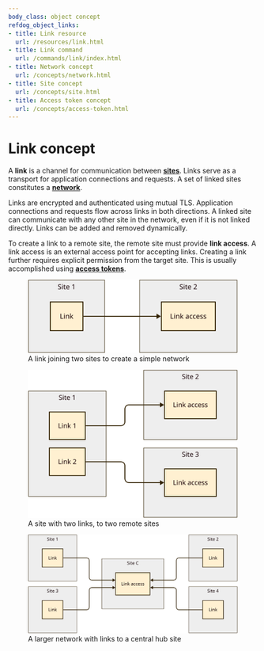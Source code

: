 ```yaml
---
body_class: object concept
refdog_object_links:
- title: Link resource
  url: /resources/link.html
- title: Link command
  url: /commands/link/index.html
- title: Network concept
  url: /concepts/network.html
- title: Site concept
  url: /concepts/site.html
- title: Access token concept
  url: /concepts/access-token.html
---
```


# Link concept

<section>

A **link** is a channel for communication between
**[sites](site.html)**.  Links serve as a transport for application
connections and requests.  A set of linked sites constitutes a
**[network](network.html)**.

Links are encrypted and authenticated using mutual TLS.  Application
connections and requests flow across links in both directions.  A
linked site can communicate with any other site in the network, even
if it is not linked directly.  Links can be added and removed
dynamically.

To create a link to a remote site, the remote site must provide
**link access**.  A link access is an external access point for
accepting links.  Creating a link further requires explicit
permission from the target site.  This is usually accomplished using
**[access tokens](access-token.html)**.

<figure>
  <img src="images/link-1.svg"/>
  <figcaption>A link joining two sites to create a simple network</figcaption>
</figure>

<figure>
  <img src="images/link-2.svg"/>
  <figcaption>A site with two links, to two remote sites</figcaption>
</figure>

<figure>
  <img src="images/link-3.svg"/>
  <figcaption>A larger network with links to a central hub site</figcaption>
</figure>

</section>
